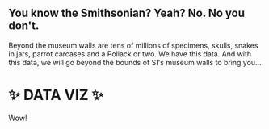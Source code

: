 ## You know the Smithsonian? Yeah? No. No you don't. 

Beyond the museum walls are tens of millions of specimens, skulls, snakes in jars, parrot carcases and a Pollack or two. We have this data. And with this data, we will go beyond the bounds of SI's museum walls to bring you...


# ✨ DATA VIZ ✨

Wow!

